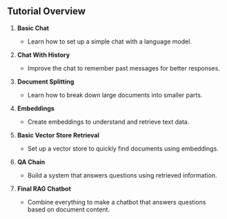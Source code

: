 ## Tutorial Overview

1. **Basic Chat**
   - Learn how to set up a simple chat with a language model.

2. **Chat With History**
   - Improve the chat to remember past messages for better responses.

3. **Document Splitting**
   - Learn how to break down large documents into smaller parts.

4. **Embeddings**
   - Create embeddings to understand and retrieve text data.

5. **Basic Vector Store Retrieval**
   - Set up a vector store to quickly find documents using embeddings.

6. **QA Chain**
   - Build a system that answers questions using retrieved information.

7. **Final RAG Chatbot**
   - Combine everything to make a chatbot that answers questions based on document content.